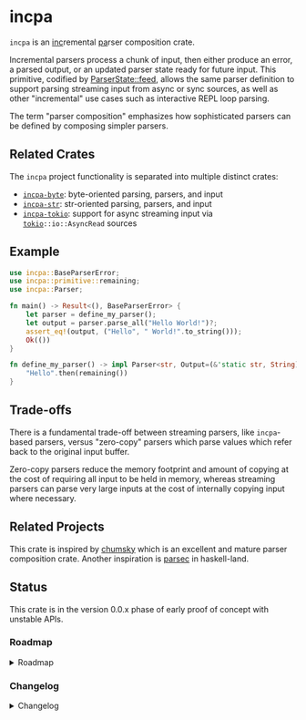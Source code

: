 # incpa

`incpa` is an <u>inc</u>remental <u>pa</u>rser composition crate.

Incremental parsers process a chunk of input, then either produce an error, a parsed output, or an updated parser state ready for future input. This primitive, codified by [ParserState::feed](crate::state::ParserState::feed), allows the same parser definition to support parsing streaming input from async or sync sources, as well as other "incremental" use cases such as interactive REPL loop parsing.

The term "parser composition" emphasizes how sophisticated parsers can be defined by composing simpler parsers.

## Related Crates

The `incpa` project functionality is separated into multiple distinct crates:

- [`incpa-byte`](https://docs.rs/incpa-byte): byte-oriented parsing, parsers, and input
- [`incpa-str`](https://docs.rs/incpa-str): str-oriented parsing, parsers, and input
- [`incpa-tokio`](https://docs.rs/incpa-tokio): support for async streaming input via [`tokio`](https://docs.rs/tokio)`::io::AsyncRead` sources

## Example

```rust
use incpa::BaseParserError;
use incpa::primitive::remaining;
use incpa::Parser;

fn main() -> Result<(), BaseParserError> {
    let parser = define_my_parser();
    let output = parser.parse_all("Hello World!")?;
    assert_eq!(output, ("Hello", " World!".to_string()));
    Ok(())
}

fn define_my_parser() -> impl Parser<str, Output=(&'static str, String), Error=BaseParserError> {
    "Hello".then(remaining())
}
```

## Trade-offs

There is a fundamental trade-off between streaming parsers, like `incpa`-based parsers, versus "zero-copy" parsers which parse values which refer back to the original input buffer.

Zero-copy parsers reduce the memory footprint and amount of copying at the cost of requiring all input to be held in memory, whereas streaming parsers can parse very large inputs at the cost of internally copying input where necessary.

## Related Projects

This crate is inspired by [chumsky](https://docs.rs/chumsky) which is an excellent and mature parser composition crate. Another inspiration is [parsec](https://hackage.haskell.org/package/parsec) in haskell-land. 

## Status

This crate is in the version 0.0.x phase of early proof of concept with unstable APIs.

### Roadmap

<details>
<summary>Roadmap</summary>

#### 0.1.0 Feature Goals

- [x] A basic suite of general composition abstractions such as [Parser::then] and [Parser::or] with backtracking support. (As of v0.0.1.)
- [x] Support for both string parsers and slice parsers (including byte slices). (As of v0.0.1.)
- [x] Efficient streaming string parsing from byte-oriented I/O sources using UTF8 decoding. (As of v0.0.1.)
- [ ] Tunable buffer management.
- [ ] Common generic primitive parsers, such as end-of-input, constants, and literals.
- [ ] Common primitive text parsers, such as number literal parsers, whitespace parsers, keyword parsing, etc...
- [ ] Common primitive byte-oriented parsers, such as integer types with different endianness, common variable-length integer encodings such as VLQ and LEB128, UTF8 chars, fixed-sized arrays, etc...
- [ ] Basic support for non-byte slice parsing with an example token slice parser.
- [ ] Location tracking in errors.
- [ ] Recursive parsers.
- [ ] Thorough test coverage.
- [ ] Proof-of-API plausibility with a major parser application or two in downstream crates.
- [ ] Basic self benchmarks for comparison across revisions (but not necessarily comparison to alternative parser crates).

</details>

### Changelog

<details>
<summary>Changelog</summary>

#### v0.0.3 (Not Yet Released)

- Split out `incpa-byte` crate.

#### v0.0.2

This release just fixed some missing `Cargo.toml` metadata: `homepage` and `repository`.

#### v0.0.1

Basic core structure with:

- [Parser], [Parser::map], [Parser::map_error], [Parser::then], [Parser::or]
- [state::ParserState]
- `incpa_byte::ByteParser`, hardcoded `incpa_byte::BufferManager` strategy (later moved to separate `incpa_byte` crate.

</details>
